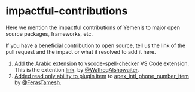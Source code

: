 # impactful-contributions
Here we mention the impactful contributions of Yemenis to major open source packages, frameworks, etc.

If you have a beneficial contribution to open source, tell us the link of the pull request and the impact or what it resolved to add it here.


1. [Add the Arabic extension](https://github.com/streetsidesoftware/vscode-cspell-dict-extensions/pull/336) to [vscode-spell-checker](https://github.com/streetsidesoftware/vscode-spell-checker) VS Code extension. This is the extention [link](https://marketplace.visualstudio.com/items?itemName=streetsidesoftware.code-spell-checker-arabic). by [@WatheqAlshowaiter](https://github.com/watheqAlshowaiter/).
2. [Added read only ability to plugin item](https://github.com/sdembele/apex_intl_phone_number_item/pull/8) to [apex_intl_phone_number_item
](https://github.com/sdembele/apex_intl_phone_number_item) by [@FerasTamesh](https://github.com/FerasTamesh).

